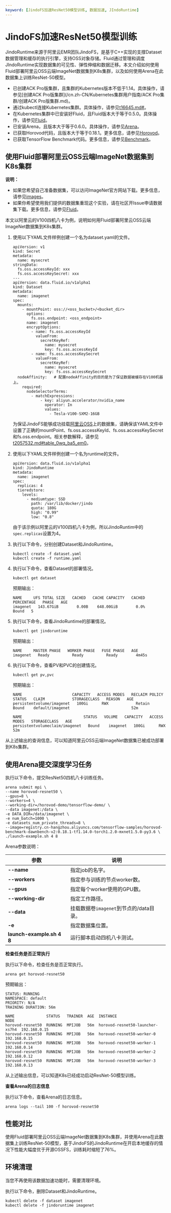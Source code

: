 ```yaml
---
keyword: [JindoFS加速ResNet50模型训练, 数据加速, JIndoRuntime]
---
```


# JindoFS加速ResNet50模型训练

JindoRuntime来源于阿里云EMR团队JindoFS，是基于C++实现的支撑Dataset数据管理和缓存的执行引擎，支持OSS对象存储。Fluid通过管理和调度JIndoRuntime实现数据集的可见性、弹性伸缩和数据迁移。本文介绍如何使用Fluid部署阿里云OSS云端ImageNet数据集到K8s集群，以及如何使用Arena在此数据集上训练ResNet-50模型。

-   已创建ACK Pro版集群，且集群的Kubernetes版本不低于1.14。具体操作，请参见[创建ACK Pro版集群](/cn.zh-CN/Kubernetes集群用户指南/ACK Pro集群/创建ACK Pro版集群.md)。
-   通过kubectl连接Kubernetes集群。具体操作，请参见[t16645.md\#](/cn.zh-CN/Kubernetes集群用户指南/集群/连接集群/通过kubectl连接Kubernetes集群.md)。
-   在Kubernetes集群中已安装好Fluid，且Fluid版本大于等于0.5.0。具体操作，请参见[Fluid](https://github.com/aliyun/alibabacloud-jindofs/blob/master/docs/jindo_fluid/jindo_fluid_introduce.md)。
-   已安装Arena，且版本大于等于0.6.0。具体操作，请参见[Arena](https://github.com/kubeflow/arena)。
-   已获取Horovod代码，且版本大于等于0.18.1。更多信息，请参见[Horovod](https://github.com/horovod/horovod)。
-   已获取TensorFlow Benchmark代码。更多信息，请参见[Benchmark](https://github.com/tensorflow/benchmarks/tree/cnn_tf_v1.14_compatible)。

## 使用Fluid部署阿里云OSS云端ImageNet数据集到K8s集群

**说明：**

-   如果您希望自己准备数据集，可以访问ImageNet官方网站下载。更多信息，请参见[images](http://image-net.org/download-images)。
-   如果你希望使用我们提供的数据集重现这个实验，请在社区开Issue申请数据集下载。更多信息，请参见[Fluid](https://github.com/aliyun/alibabacloud-jindofs/blob/master/docs/jindo_fluid/jindo_fluid_introduce.md)。

本文以阿里云的V100四机八卡为例，说明如何用Fluid部署阿里云OSS云端ImageNet数据集到K8s集群。

1.  使用以下YAML文件样例创建一个名为dataset.yaml的文件。

    ```
    apiVersion: v1
    kind: Secret
    metadata:
      name: mysecret
    stringData:
      fs.oss.accessKeyId: xxx
      fs.oss.accessKeySecret: xxx
    ---
    apiVersion: data.fluid.io/v1alpha1
    kind: Dataset
    metadata:
      name: imagenet
    spec:
      mounts:
        - mountPoint: oss://<oss_bucket>/<bucket_dir>
          options:
            fs.oss.endpoint: <oss_endpoint>  
          name: imagenet
          encryptOptions:
            - name: fs.oss.accessKeyId
              valueFrom:
                secretKeyRef:
                  name: mysecret
                  key: fs.oss.accessKeyId
            - name: fs.oss.accessKeySecret
              valueFrom:
                secretKeyRef:
                  name: mysecret
                  key: fs.oss.accessKeySecret
      nodeAffinity:   # 配置nodeAffinity的目的是为了保证数据被缓存在V100机器上。
        required:
          nodeSelectorTerms:
            - matchExpressions:
                - key: aliyun.accelerator/nvidia_name
                  operator: In
                  values:
                    - Tesla-V100-SXM2-16GB
    ```

    为保证JindoFS能够成功挂载[阿里云OSS](https://cn.aliyun.com/product/oss)上的数据集，请确保该YAML文件中设置了正确的mountPoint、fs.oss.accessKeyId、fs.oss.accessKeySecret和fs.oss.endpoint。相关参数解释，请参见[t2057532.md\#table\_0wq\_ba5\_em0](/cn.zh-CN/云原生AI用户指南/数据集管理/数据加速/JindoFS加速OSS文件访问.md)。

2.  使用以下YAML文件样例创建一个名为runtime的文件。

    ```
    apiVersion: data.fluid.io/v1alpha1
    kind: JindoRuntime
    metadata:
      name: imagenet
    spec:
      replicas: 4
      tieredstore:
        levels:
          - mediumtype: SSD
            path: /var/lib/docker/jindo
            quota: 180G
            high: "0.99"
            low: "0.8"
    ```

    由于该示例以阿里云的V100四机八卡为例，所以JindoRuntim中的`spec.replicas`设置为4。

3.  执行以下命令，分别创建Dataset和JindoRuntime。

    ```
    kubectl create -f dataset.yaml
    kubectl create -f runtime.yaml
    ```

4.  执行以下命令，查看Dataset的部署情况。

    ```
    kubectl get dataset
    ```

    预期输出：

    ```
    NAME     UFS TOTAL SIZE   CACHED   CACHE CAPACITY   CACHED PERCENTAGE   PHASE   AGE
    imagenet   143.67GiB        0.00B    648.00GiB        0.0%                Bound   5
    ```

5.  执行以下命令，查看JindoRuntime的部署情况。

    ```
    kubectl get jindoruntime
    ```

    预期输出：

    ```
    NAME     MASTER PHASE   WORKER PHASE   FUSE PHASE   AGE
    imagenet   Ready          Ready          Ready        4m45s
    ```

6.  执行以下命令，查看PV和PVC的创建情况。

    ```
    kubectl get pv,pvc
    ```

    预期输出：

    ```
    NAME                      CAPACITY   ACCESS MODES   RECLAIM POLICY   STATUS   CLAIM            STORAGECLASS   REASON   AGE
    persistentvolume/imagenet   100Gi      RWX            Retain           Bound    default/imagenet                           52m
    
    NAME                           STATUS   VOLUME   CAPACITY   ACCESS MODES   STORAGECLASS   AGE
    persistentvolumeclaim/imagenet   Bound    imagenet   100Gi      RWX                           52m
    ```


从上述输出的查询信息，可以知道阿里云OSS云端ImageNet数据集已被成功部署到K8s集群。

## 使用Arena提交深度学习任务

执行以下命令，提交ResNet50四机八卡训练任务。

```
arena submit mpi \
--name horovod-resnet50 \
--gpus=8 \
--workers=4 \
--working-dir=/horovod-demo/tensorflow-demo/ \
--data imagenet:/data \
-e DATA_DIR=/data/imagenet \
-e num_batch=1000 \
-e datasets_num_private_threads=8 \
--image=registry.cn-hangzhou.aliyuncs.com/tensorflow-samples/horovod-benchmark-dawnbench-v2:0.18.1-tf1.14.0-torch1.2.0-mxnet1.5.0-py3.6 \
./launch-example.sh 4 8
```

Arena参数说明：

|参数|说明|
|--|--|
|**--name**|指定job的名字。|
|**--workers**|指定参与训练的节点worker数。|
|**--gpus**|指定每个worker使用的GPU数。|
|**--working-dir**|指定工作路径。|
|**--data**|挂载数据卷`imagenet`到节点的/data目录。|
|**-e**|指定数据集位置。|
|**launch-example.sh 4 8**|运行脚本启动四机八卡测试。|

**检查任务是否正常执行**

执行以下命令，检查任务是否正常执行。

```
arena get horovod-resnet50            
```

预期输出：

```
STATUS: RUNNING
NAMESPACE: default
PRIORITY: N/A
TRAINING DURATION: 56m

NAME              STATUS   TRAINER  AGE  INSTANCE                         NODE
horovod-resnet50  RUNNING  MPIJOB   56m  horovod-resnet50-launcher-xs7h4  192.168.0.15
horovod-resnet50  RUNNING  MPIJOB   56m  horovod-resnet50-worker-0        192.168.0.15
horovod-resnet50  RUNNING  MPIJOB   56m  horovod-resnet50-worker-1        192.168.0.14
horovod-resnet50  RUNNING  MPIJOB   56m  horovod-resnet50-worker-2        192.168.0.12
horovod-resnet50  RUNNING  MPIJOB   56m  horovod-resnet50-worker-3        192.168.0.13
```

从上述输出信息，可以知道K8s已经成功启动ResNet-50模型训练。

**查看Arena的日志信息**

执行以下命令，查看Arena的日志信息。

```
arena logs --tail 100 -f horovod-resnet50
```

## 性能对比

使用Fluid部署阿里云OSS云端ImageNet数据集到K8s集群，并使用Arena在此数据集上训练ResNet-50模型，基于JindoFS的JindoRuntime在开启本地缓存的情况下性能大幅度优于开源OSSFS，训练耗时缩短了76%。

## 环境清理

当您不再使用该数据加速功能时，需要清理环境。

执行以下命令，删除Dataset和JindoRuntime。

```
kubectl delete -f dataset imagenet
kubectl delete -f jindoruntime imagenet
```

